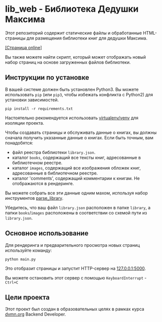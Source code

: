 # lib_web - Библиотека Дедушки Максима

Этот репозиторий содержит статические файлы и обработанные HTML-страницы для размещения библиотеки книг для дедушки Максима.

[[Страница online]](https://kaptsov.github.io/lib_web/pages/index1.html)

Вы также можете найти скрипт, который может отображать новый набор страниц на основе загруженных файлов библиотеки.

## Инструкции по установке

В вашей системе должен быть установлен Python3.
Вы можете использовать `pip` (или `pip3`, чтобы избежать конфликта с Python2) для установки зависимостей.

```
pip install -r requirements.txt
```

Настоятельно рекомендуется использовать [virtualenv/venv](https://docs.python.org/3/library/venv.html) для изоляции проекта.

Чтобы создавать страницы и обслуживать данные о книгах, вы должны сначала получить указанные данные о книгах. Если быть точным, вам понадобятся:

- файл реестра библиотеки `library.json`.
- каталог `books`, содержащий все тексты книг, адресованные в библиотечном реестре.
- каталог `images`, содержащий все изображения обложек книг, адресованные в библиотечном реестре.
- каталог 'comments', содержащий комментарии к книгам. Не отображаются в рендеринге.

Вы можете собрать все эти данные одним махом, используя набор инструментов [parse_library](https://github.com/kaptsov/parse_library).

Убедитесь, что ваш файл `library.json` расположен в папке `library`, а папки `books`/`images` расположены в соответствии со схемой пути из `library.json`.

## Основное использование

Для рендеринга и предварительного просмотра новых страниц используйте команду:

```
python main.py
```

Это отобразит страницы и запустит HTTP-сервер на [127.0.0.1:5000](http://127.0.0.1:5000/pages/index1.html).

Вы можете остановить этот сервер с помощью `KeyboardInterrupt` - `Ctrl+C`

## Цели проекта

Этот проект был создан в образовательных целях в рамках курса [dvmn.org](https://dvmn.org/) Backend Developer.